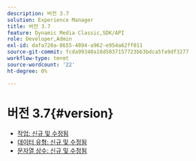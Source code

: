 ```yaml
---
description: 버전 3.7
solution: Experience Manager
title: 버전 3.7
feature: Dynamic Media Classic,SDK/API
role: Developer,Admin
exl-id: dafa720a-8655-4894-a962-e954a62ff011
source-git-commit: fcda99340a18d5037157723bb3bdca5fa9df3277
workflow-type: tm+mt
source-wordcount: '22'
ht-degree: 0%

---
```


# 버전 3.7{#version}

* [작업: 신규 및 수정됨](r-3-7-operations.md)
* [데이터 유형: 신규 및 수정됨](r-3-7-types.md)
* [문자열 상수: 신규 및 수정됨](r-3-7-string-constants.md)
